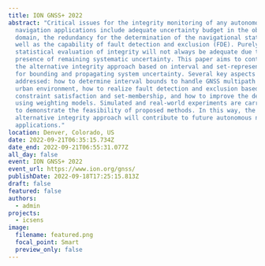 ```yaml
---
title: ION GNSS+ 2022
abstract: "Critical issues for the integrity monitoring of any autonomous
  navigation applications include adequate uncertainty budget in the observation
  domain, the redundancy for the determination of the navigational states, as
  well as the capability of fault detection and exclusion (FDE). Purely
  statistical evaluation of integrity will not always be adequate due to the
  presence of remaining systematic uncertainty. This paper aims to contribute to
  the alternative integrity approach based on interval and set-representations
  for bounding and propagating system uncertainty. Several key aspects are
  addressed: how to determine interval bounds to handle GNSS multipath effect in
  urban environment, how to realize fault detection and exclusion based on
  constraint satisfaction and set-membership, and how to improve the detector
  using weighting models. Simulated and real-world experiments are carried out
  to demonstrate the feasibility of proposed methods. In this way, the
  alternative integrity approach will contribute to future autonomous navigation
  applications."
location: Denver, Colorado, US
date: 2022-09-21T06:35:15.734Z
date_end: 2022-09-21T06:55:31.077Z
all_day: false
event: ION GNSS+ 2022
event_url: https://www.ion.org/gnss/
publishDate: 2022-09-18T17:25:15.813Z
draft: false
featured: false
authors:
  - admin
projects:
  - icsens
image:
  filename: featured.png
  focal_point: Smart
  preview_only: false
---
```

